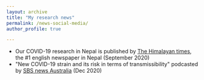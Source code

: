 ```yaml
---
layout: archive
title: "My research news"
permalink: /news-social-media/
author_profile: true

---
```


<ul>
  <li> Our COVID-19 research in Nepal is published by  <a href="https://thehimalayantimes.com/opinion/lowering-risks-of-covid-19"> The Himalayan times</a>, the #1 english newspaper in Nepal (September 2020) </li>
  
  <li> "New COVID-19 strain and its risk in terms of transmissibility" podcasted by <a href= "https://www.sbs.com.au/language/english/audio/pressure-for-vaccine-rises-as-new-strain-of-covid-19-continues-to-spread-outside-the-uk">SBS news Australia</a> (Dec 2020) </li>
  
</ul>
